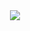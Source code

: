 <div align="center">
           <img src="https://github-readme-stats.vercel.app/api/top-langs/?username=mosnamarco&hide_border=true&layout=compact&theme=github_dark" align="center" />
        </div>  

        
<!-- <img align="left" src="https://github.com/romarcastro/romarcastro/assets/122733274/31782523-7937-4947-9213-915532988639" width=200>

<!--![8bit-cute](https://github.com/romarcastro/romarcastro/assets/122733274/31782523-7937-4947-9213-915532988639)

**romarcastro/romarcastro** is a ✨ _special_ ✨ repository because its `README.md` (this file) appears on your GitHub profile.
### Hi there 👋
Here are some ideas to get you started:

- 🔭 I’m currently working on ...
- 🌱 I’m currently learning ...
- 👯 I’m looking to collaborate on ...
- 🤔 I’m looking for help with ...
- 💬 Ask me about ...
- 📫 How to reach me: ...
- 😄 Pronouns: ...
- ⚡ Fun fact: ...
-->

